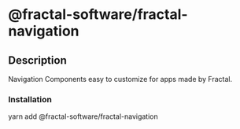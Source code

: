 # @fractal-software/fractal-navigation

## Description

Navigation Components easy to customize for apps made by Fractal.

### Installation

yarn add @fractal-software/fractal-navigation

